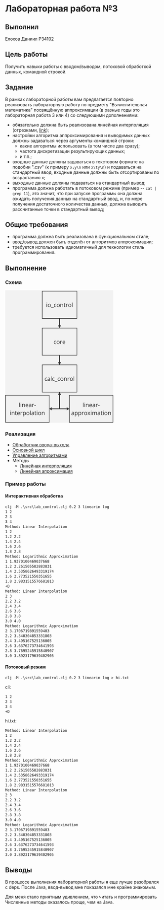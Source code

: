 # Лабораторная работа №3

## Выполнил

Елохов Даниил P34102

## Цель работы

Получить навыки работы с вводом/выводом, потоковой обработкой данных, командной строкой.

## Задание

В рамках лабораторной работы вам предлагается повторно реализовать лабораторную работу по предмету "Вычислительная математика" посвящённую аппроксимации (в разные годы это лабораторная работа 3 или 4) со следующими дополнениями:

- обязательно должна быть реализована линейная интерполяция (отрезками, [link](https://en.wikipedia.org/wiki/Linear_interpolation));
- настройки алгоритма аппроксимирования и выводимых данных должны задаваться через аргументы командной строки:
    - какие алгоритмы использовать (в том числе два сразу);
    - частота дискретизации результирующих данных;
    - и т.п.;
- входные данные должны задаваться в текстовом формате на подобии ".csv" (к примеру `x;y\n` или `x\ty\n`) и подаваться на стандартный ввод, входные данные должны быть отсортированы по возрастанию x;
- выходные данные должны подаваться на стандартный вывод;
- программа должна работать в потоковом режиме (пример -- `cat | grep 11`), это значит, что при запуске программы она должна ожидать получения данных на стандартный ввод, и, по мере получения достаточного количества данных, должна выводить рассчитанные точки в стандартный вывод;

## Общие требования

- программа должна быть реализована в функциональном стиле;
- ввод/вывод должен быть отделён от алгоритмов аппроксимации;
- требуется использовать идиоматичный для технологии стиль программирования.

## Выполнение

### Схема

<img src="map.jpg" alt="map.jpg" width="350"/>

### Реализация

- [Обработчик ввода-выхода](./src/io_control.clj)
- [Основной цикл](./src/core.clj)
- [Управление алгоритмами](./src/calc_control.clj)
- Методы
    - [Линейная интерполяция](./src/linear_interpolation.clj)
    - [Линейная апроксимация](./src/linear_approximation.clj)

### Пример работы

#### Интерактивная обработка

```
clj -M .\src\lab_control.clj 0.2 3 linearin log        
1 2
2 3
3 4
Method: Linear Interpolation
1 2
1.2 2.2
1.4 2.4
1.6 2.6
1.8 2.8
Method: Logarithmic Approximation
1 1.9370100469037668
1.2 2.261505582883831
1.4 2.5358626493319174
1.6 2.773521550351655
1.8 2.9831515576681813
+D
Method: Linear Interpolation
2 3
2.2 3.2
2.4 3.4
2.6 3.6
2.8 3.8
3.0 4.0
Method: Logarithmic Approximation
2 3.1706719891559403
2.2 3.340304853331803
2.4 3.495167525136005
2.6 3.6376273734641593
2.8 3.7695245915840907
3.0 3.8923179639402905
```

#### Потоковый режим

```
clj -M .\src\lab_control.clj 0.2 3 linearin log > hi.txt
```

cli:
```
1 2
2 3
3 4
+D
```

hi.txt:
```
Method: Linear Interpolation
1 2
1.2 2.2
1.4 2.4
1.6 2.6
1.8 2.8
Method: Logarithmic Approximation
1 1.9370100469037668
1.2 2.261505582883831
1.4 2.5358626493319174
1.6 2.773521550351655
1.8 2.9831515576681813
Method: Linear Interpolation
2 3
2.2 3.2
2.4 3.4
2.6 3.6
2.8 3.8
3.0 4.0
Method: Logarithmic Approximation
2 3.1706719891559403
2.2 3.340304853331803
2.4 3.495167525136005
2.6 3.6376273734641593
2.8 3.7695245915840907
3.0 3.8923179639402905
```

## Выводы

В процессе выполнения лабораторной работы я еще лучше разобрался с deps.
После Java, ввод-вывод мне показался мне крайне знакомым.

Для меня стало приятным удивлением, что читать и программировать Численные методы оказалось проще, чем на Java.